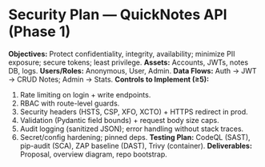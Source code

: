 
# Security Plan — QuickNotes API (Phase 1)
**Objectives:** Protect confidentiality, integrity, availability; minimize PII exposure; secure tokens; least privilege.
**Assets:** Accounts, JWTs, notes DB, logs.
**Users/Roles:** Anonymous, User, Admin.
**Data Flows:** Auth → JWT → CRUD Notes; Admin → Stats.
**Controls to Implement (≥5):**
1. Rate limiting on login + write endpoints.
2. RBAC with route-level guards.
3. Security headers (HSTS, CSP, XFO, XCTO) + HTTPS redirect in prod.
4. Validation (Pydantic field bounds) + request body size caps.
5. Audit logging (sanitized JSON); error handling without stack traces.
6. Secret/config hardening; pinned deps.
**Testing Plan:** CodeQL (SAST), pip-audit (SCA), ZAP baseline (DAST), Trivy (container).
**Deliverables:** Proposal, overview diagram, repo bootstrap.
